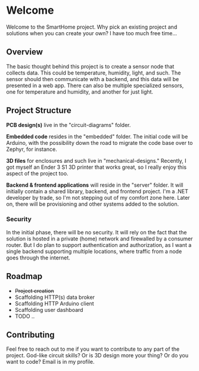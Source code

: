 # Welcome

Welcome to the SmartHome project. Why pick an existing project and solutions when you can create your own? I have too much free time...

## Overview

The basic thought behind this project is to create a sensor node that collects data. This could be temperature, humidity, light, and such. The sensor should then communicate with a backend, and this data will be presented in a web app. There can also be multiple specialized sensors, one for temperature and humidity, and another for just light.

## Project Structure

**PCB design(s)** live in the "circuit-diagrams" folder.

**Embedded code** resides in the "embedded" folder. The initial code will be Arduino, with the possibility down the road to migrate the code base over to Zephyr, for instance.

**3D files** for enclosures and such live in "mechanical-designs." Recently, I got myself an Ender 3 S1 3D printer that works great, so I really enjoy this aspect of the project too.

**Backend & frontend applications** will reside in the "server" folder. It will initially contain a shared library, backend, and frontend project. I'm a .NET developer by trade, so I'm not stepping out of my comfort zone here. Later on, there will be provisioning and other systems added to the solution.

### Security

In the initial phase, there will be no security. It will rely on the fact that the solution is hosted in a private (home) network and firewalled by a consumer router. But I do plan to support authentication and authorization, as I want a single backend supporting multiple locations, where traffic from a node goes through the internet.

## Roadmap

- ~~Project creation~~
- Scaffolding HTTP(s) data broker
- Scaffolding HTTP Arduino client
- Scaffolding user dashboard
- TODO ..

## Contributing

Feel free to reach out to me if you want to contribute to any part of the project. God-like circuit skills? Or is 3D design more your thing? Or do you want to code? Email is in my profile.
